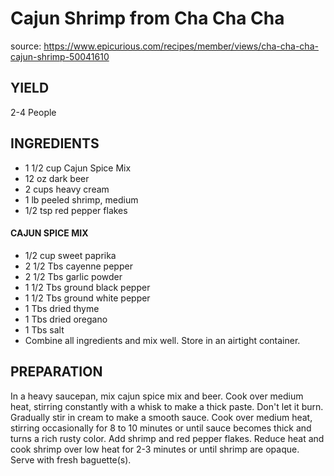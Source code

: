 # Cajun Shrimp from Cha Cha Cha

source: https://www.epicurious.com/recipes/member/views/cha-cha-cha-cajun-shrimp-50041610

## YIELD
2-4 People
## INGREDIENTS
* 1 1/2 cup Cajun Spice Mix
* 12 oz dark beer
* 2 cups heavy cream
* 1 lb peeled shrimp, medium
* 1/2 tsp red pepper flakes

#### CAJUN SPICE MIX
* 1/2 cup sweet paprika
* 2 1/2 Tbs cayenne pepper
* 2 1/2 Tbs garlic powder
* 1 1/2 Tbs ground black pepper
* 1 1/2 Tbs ground white pepper
* 1 Tbs dried thyme
* 1 Tbs dried oregano
* 1 Tbs salt
* Combine all ingredients and mix well. Store in an airtight container.

## PREPARATION
In a heavy saucepan, mix cajun spice mix and beer. Cook over medium heat, stirring constantly with a whisk to make a thick paste. Don't let it burn. Gradually stir in cream to make a smooth sauce. Cook over medium heat, stirring occasionally for 8 to 10 minutes or until sauce becomes thick and turns a rich rusty color. Add shrimp and red pepper flakes. Reduce heat and cook shrimp over low heat for 2-3 minutes or until shrimp are opaque. Serve with fresh baguette(s).
